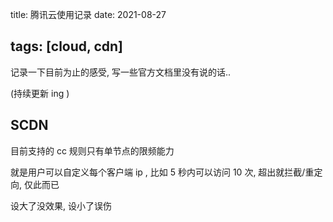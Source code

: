 title: 腾讯云使用记录
date: 2021-08-27

tags: [cloud, cdn]
---

记录一下目前为止的感受, 写一些官方文档里没有说的话..

(持续更新 ing )

<!--more-->

## SCDN

目前支持的 cc 规则只有单节点的限频能力

就是用户可以自定义每个客户端 ip , 比如 5 秒内可以访问 10 次, 超出就拦截/重定向, 仅此而已

设大了没效果, 设小了误伤

